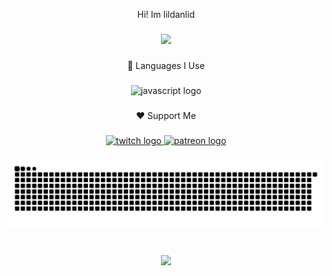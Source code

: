 <p align="center">Hi! Im lildanlid</p>

###

<div align="center">
  <img height="200" src="https://imgur.com/OC7UMYE"  />
</div>

###

<p align="center">🚀 Languages I Use</p>

###

<div align="center">
  <img src="https://cdn.jsdelivr.net/gh/devicons/devicon/icons/javascript/javascript-original.svg" height="40" alt="javascript logo"  />
</div>

###

<p align="center">❤️ Support Me</p>

###

<div align="center">
  <a href="https://www.twitch.tv/lildanlid" target="_blank">
    <img src="https://raw.githubusercontent.com/maurodesouza/profile-readme-generator/master/src/assets/icons/social/twitch/default.svg" width="52" height="40" alt="twitch logo"  />
  </a>
  <a href="https://www.patreon.com/c/lildanlid/" target="_blank">
    <img src="https://raw.githubusercontent.com/maurodesouza/profile-readme-generator/master/src/assets/icons/social/patreon/default.svg" width="52" height="40" alt="patreon logo"  />
  </a>
</div>

###

<img src="https://raw.githubusercontent.com/lildanlid/lildanlid/output/snake.svg" alt="Snake animation" />

###

<br clear="both">

<div align="center">
  <img src="https://profile-counter.glitch.me/lildanlid/count.svg?"  />
</div>

###
